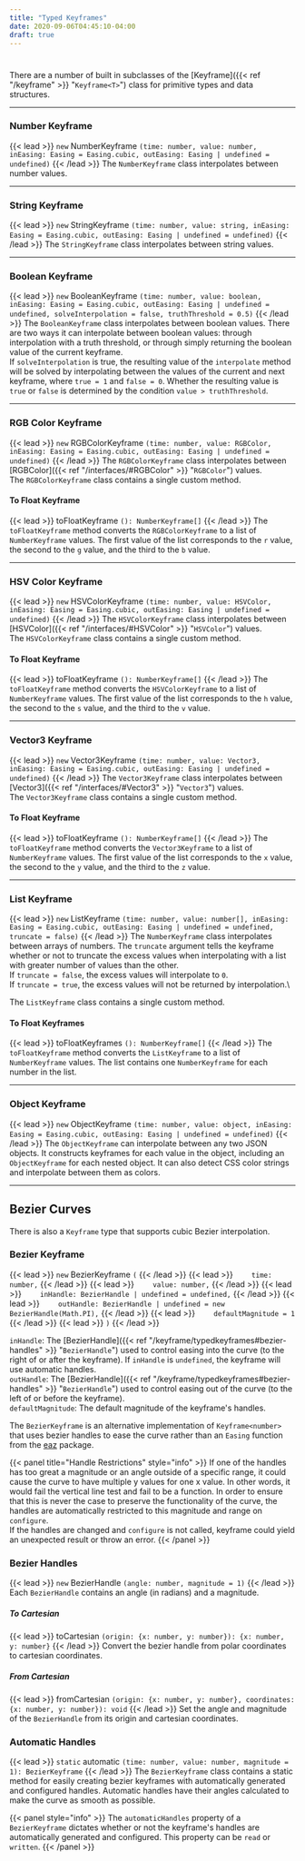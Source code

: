 ```yaml
---
title: "Typed Keyframes"
date: 2020-09-06T04:45:10-04:00
draft: true
---
```

#

There are a number of built in subclasses of the [Keyframe]({{< ref "/keyframe" >}} "`Keyframe<T>`") class for primitive types and data structures.

---

### Number Keyframe
{{< lead >}} `new` NumberKeyframe `(time: number, value: number, inEasing: Easing = Easing.cubic, outEasing: Easing | undefined = undefined)` {{< /lead >}}
The `NumberKeyframe` class interpolates between number values.

---

### String Keyframe
{{< lead >}} `new` StringKeyframe `(time: number, value: string, inEasing: Easing = Easing.cubic, outEasing: Easing | undefined = undefined)` {{< /lead >}}
The `StringKeyframe` class interpolates between string values.

---

### Boolean Keyframe
{{< lead >}} `new` BooleanKeyframe `(time: number, value: boolean, inEasing: Easing = Easing.cubic, outEasing: Easing | undefined = undefined, solveInterpolation = false, truthThreshold = 0.5)` {{< /lead >}}
The `BooleanKeyframe` class interpolates between boolean values. There are two ways it can interpolate between boolean values: through interpolation with a truth threshold, or through simply returning the boolean value of the current keyframe.\
If `solveInterpolation` is true, the resulting value of the `interpolate` method will be solved by interpolating between the values of the current and next keyframe, where `true = 1` and `false = 0`. Whether the resulting value is `true` or `false` is determined by the condition `value > truthThreshold`.

---

### RGB Color Keyframe
{{< lead >}} `new` RGBColorKeyframe `(time: number, value: RGBColor, inEasing: Easing = Easing.cubic, outEasing: Easing | undefined = undefined)` {{< /lead >}}
The `RGBColorKeyframe` class interpolates between [RGBColor]({{< ref "/interfaces/#RGBColor" >}} "`RGBColor`") values.\
The `RGBColorKeyframe` class contains a single custom method.

#### To Float Keyframe
{{< lead >}} toFloatKeyframe `(): NumberKeyframe[]` {{< /lead >}}
The `toFloatKeyframe` method converts the `RGBColorKeyframe` to a list of `NumberKeyframe` values. The first value of the list corresponds to the `r` value, the second to the `g` value, and the third to the `b` value.

---

### HSV Color Keyframe
{{< lead >}} `new` HSVColorKeyframe `(time: number, value: HSVColor, inEasing: Easing = Easing.cubic, outEasing: Easing | undefined = undefined)` {{< /lead >}}
The `HSVColorKeyframe` class interpolates between [HSVColor]({{< ref "/interfaces/#HSVColor" >}} "`HSVColor`") values.\
The `HSVColorKeyframe` class contains a single custom method.

#### To Float Keyframe
{{< lead >}} toFloatKeyframe `(): NumberKeyframe[]` {{< /lead >}}
The `toFloatKeyframe` method converts the `HSVColorKeyframe` to a list of `NumberKeyframe` values. The first value of the list corresponds to the `h` value, the second to the `s` value, and the third to the `v` value.

---

### Vector3 Keyframe
{{< lead >}} `new` Vector3Keyframe `(time: number, value: Vector3, inEasing: Easing = Easing.cubic, outEasing: Easing | undefined = undefined)` {{< /lead >}}
The `Vector3Keyframe` class interpolates between [Vector3]({{< ref "/interfaces/#Vector3" >}} "`Vector3`") values.\
The `Vector3Keyframe` class contains a single custom method.

#### To Float Keyframe
{{< lead >}} toFloatKeyframe `(): NumberKeyframe[]` {{< /lead >}}
The `toFloatKeyframe` method converts the `Vector3Keyframe` to a list of `NumberKeyframe` values. The first value of the list corresponds to the `x` value, the second to the `y` value, and the third to the `z` value.

---

### List Keyframe
{{< lead >}} `new` ListKeyframe `(time: number, value: number[], inEasing: Easing = Easing.cubic, outEasing: Easing | undefined = undefined, truncate = false)` {{< /lead >}}
The `NumberKeyframe` class interpolates between arrays of numbers.
The `truncate` argument tells the keyframe whether or not to truncate the excess values when interpolating with a list with greater number of values than the other.\
    If `truncate = false`, the excess values will interpolate to `0`.\
    If `truncate = true`, the excess values will not be returned by interpolation.\

The `ListKeyframe` class contains a single custom method.

#### To Float Keyframes
{{< lead >}} toFloatKeyframes `(): NumberKeyframe[]` {{< /lead >}}
The `toFloatKeyframe` method converts the `ListKeyframe` to a list of `NumberKeyframe` values. The list contains one `NumberKeyframe` for each number in the list.

---

### Object Keyframe
{{< lead >}} `new` ObjectKeyframe `(time: number, value: object, inEasing: Easing = Easing.cubic, outEasing: Easing | undefined = undefined)` {{< /lead >}}
The `ObjectKeyframe` can interpolate between any two JSON objects. It constructs keyframes for each value in the object, including an `ObjectKeyframe` for each nested object. It can also detect CSS color strings and interpolate between them as colors.

---

## Bezier Curves

There is also a `Keyframe` type that supports cubic Bezier interpolation.

### Bezier Keyframe
{{< lead >}} `new` BezierKeyframe `(` {{< /lead >}}
{{< lead >}} `    time: number,` {{< /lead >}}
{{< lead >}} `    value: number,` {{< /lead >}}
{{< lead >}} `    inHandle: BezierHandle | undefined = undefined,` {{< /lead >}}
{{< lead >}} `    outHandle: BezierHandle | undefined = new BezierHandle(Math.PI),` {{< /lead >}}
{{< lead >}} `    defaultMagnitude = 1` {{< /lead >}}
{{< lead >}} `)` {{< /lead >}}

`inHandle`: The [BezierHandle]({{< ref "/keyframe/typedkeyframes#bezier-handles" >}} "`BezierHandle`") used to control easing into the curve (to the right of or after the keyframe). If `inHandle` is `undefined`, the keyframe will use automatic handles.\
`outHandle`: The [BezierHandle]({{< ref "/keyframe/typedkeyframes#bezier-handles" >}} "`BezierHandle`") used to control easing out of the curve (to the left of or before the keyframe).\
`defaultMagnitude`: The default magnitude of the keyframe's handles.

The `BezierKeyframe` is an alternative implementation of `Keyframe<number>` that uses bezier handles to ease the curve rather than an `Easing` function from the [eaz](https://npmjs.org/package/eaz) package.

{{< panel title="Handle Restrictions" style="info" >}} If one of the handles has too great a magnitude or an angle outside of a specific range, it could cause the curve to have multiple y values for one x value. In other words, it would fail the vertical line test and fail to be a function. In order to ensure that this is never the case to preserve the functionality of the curve, the handles are automatically restricted to this magnitude and range on `configure`.\
If the handles are changed and `configure` is not called, keyframe could yield an unexpected result or throw an error. {{< /panel >}}

### Bezier Handles
{{< lead >}} `new` BezierHandle `(angle: number, magnitude = 1)` {{< /lead >}}
Each `BezierHandle` contains an angle (in radians) and a magnitude. 

##### To Cartesian
{{< lead >}} toCartesian `(origin: {x: number, y: number}): {x: number, y: number}` {{< /lead >}}
Convert the bezier handle from polar coordinates to cartesian coordinates.

##### From Cartesian
{{< lead >}} fromCartesian `(origin: {x: number, y: number}, coordinates: {x: number, y: number}): void` {{< /lead >}}
Set the angle and magnitude of the `BezierHandle` from its origin and cartesian coordinates.

### Automatic Handles
{{< lead >}} `static` automatic `(time: number, value: number, magnitude = 1): BezierKeyframe` {{< /lead >}}
The `BezierKeyframe` class contains a static method for easily creating bezier keyframes with automatically generated and configured handles. Automatic handles have their angles calculated to make the curve as smooth as possible.

{{< panel style="info" >}} The `automaticHandles` property of a `BezierKeyframe` dictates whether or not the keyframe's handles are automatically generated and configured. This property can be `read` or `written`. {{< /panel >}}
